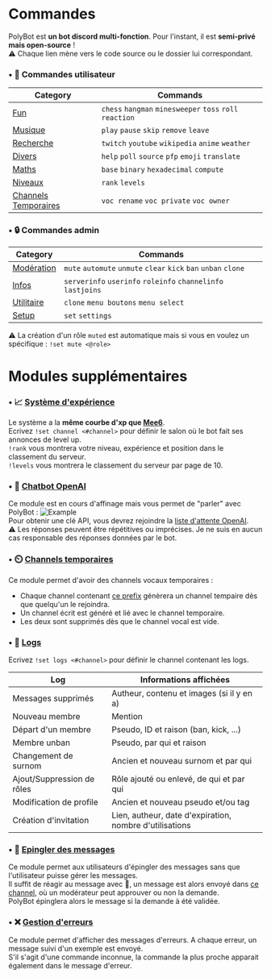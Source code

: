 # Commandes

PolyBot est **un bot discord multi-fonction**. Pour l'instant, il est **semi-privé mais open-source** !<br>
⚠️ Chaque lien mène vers le code source ou le dossier lui correspondant.<br>


### • 🧍 Commandes utilisateur

|                                          Category                                         |                         Commands                       |
|-------------------------------------------------------------------------------------------|--------------------------------------------------------|
|[Fun](https://github.com/MrSpaar/PolyBot/blob/master/modules/fun.py)                      | `chess` `hangman` `minesweeper` `toss` `roll` `reaction`|
|[Musique](https://github.com/MrSpaar/PolyBot/blob/master/modules/music.py)                | `play` `pause` `skip` `remove` `leave`                  |
|[Recherche](https://github.com/MrSpaar/PolyBot/blob/master/modules/search.py)             | `twitch` `youtube` `wikipedia` `anime` `weather`        |
|[Divers](https://github.com/MrSpaar/PolyBot/blob/master/modules/misc.py)                  | `help` `poll` `source` `pfp` `emoji` `translate`        |
|[Maths](https://github.com/MrSpaar/PolyBot/blob/master/modules/maths.py)                  | `base` `binary` `hexadecimal` `compute`                 |
|[Niveaux](https://github.com/MrSpaar/PolyBot/blob/master/modules/levels.py)               | `rank` `levels`                                         |
|[Channels Temporaires](https://github.com/MrSpaar/PolyBot/blob/master/modules/channels.py)| `voc rename` `voc private` `voc owner`                  |

### • 🔒 Commandes admin

|                                        Category                                |                                   Commands                                |
|--------------------------------------------------------------------------------|---------------------------------------------------------------------------|
|[Modération](https://github.com/MrSpaar/PolyBot/blob/master/modules/moderation.py)| `mute` `automute` `unmute` `clear` `kick` `ban` `unban` `clone`         |
|[Infos](https://github.com/MrSpaar/PolyBot/blob/master/modules/informations.py)   | `serverinfo` `userinfo` `roleinfo` `channelinfo` `lastjoins`            |
|[Utilitaire](https://github.com/MrSpaar/PolyBot/blob/master/modules/utility.py)   | `clone` `menu boutons` `menu select`                                    |
|[Setup](https://github.com/MrSpaar/PolyBot/blob/master/modules/setup.py)          | `set` `settings`                                                        |

⚠️ La création d'un rôle `muted` est automatique mais si vous en voulez un spécifique : `!set mute <@role>`

# Modules supplémentaires

### • 📈 [Système d'expérience](https://github.com/MrSpaar/PolyBot/blob/master/modules/levels.py)

Le système a la **même courbe d'xp que [Mee6](https://mee6.xyz/)**. <br>
Ecrivez `!set channel <#channel>` pour définir le salon où le bot fait ses annonces de level up.<br>
`!rank` vous montrera votre niveau, expérience et position dans le classement du serveur.<br>
`!levels` vous montrera le classement du serveur par page de 10.

### • 💬 [Chatbot OpenAI](https://github.com/MrSpaar/PolyBot/blob/master/modules/openai.py)

Ce module est en cours d'affinage mais vous permet de "parler" avec PolyBot :
![Example](https://i.imgur.com/wVMC2wJ.png)<br>
Pour obtenir une clé API, vous devrez rejoindre la [liste d'attente OpenAI](https://share.hsforms.com/1Lfc7WtPLRk2ppXhPjcYY-A4sk30). <br>
⚠️ Les réponses peuvent être répétitives ou imprécises. Je ne suis en aucun cas responsable des réponses données par le bot.

### • ⏲️ [Channels temporaires](https://github.com/MrSpaar/PolyBot/blob/master/modules/channels.py)

Ce module permet d'avoir des channels vocaux temporaires :

- Chaque channel contenant [ce prefix](https://github.com/MrSpaar/PolyBot/blob/master/modules/channels.py#L18) génèrera un channel tempaire dès que quelqu'un le rejoindra.
- Un channel écrit est généré et lié avec le channel temporaire.
- Les deux sont supprimés dès que le channel vocal est vide.

### • 📝 [Logs](https://github.com/MrSpaar/PolyBot/blob/master/modules/logs.py)

Ecrivez `!set logs <#channel>` pour définir le channel contenant les logs.

|           Log            |                Informations affichées                  |
|--------------------------|--------------------------------------------------------|
|Messages supprimés        | Autheur, contenu et images (si il y en a)              |
|Nouveau membre            | Mention                                                |
|Départ d'un membre        | Pseudo, ID et raison (ban, kick, ...)                  |
|Membre unban              | Pseudo, par qui et raison                              |
|Changement de surnom      | Ancien et nouveau surnom et par qui                    |
|Ajout/Suppression de rôles| Rôle ajouté ou enlevé, de qui et par qui               |
|Modification de profile   | Ancien et nouveau pseudo et/ou tag                     |
|Création d'invitation     | Lien, autheur, date d'expiration, nombre d'utilisations|

### • 📌 [Epingler des messages](https://github.com/MrSpaar/PolyBot/blob/master/modules/pin.py)

Ce module permet aux utilisateurs d'épingler des messages sans que l'utilisateur puisse gérer les messages.<br>
Il suffit de réagir au message avec 📌, un message est alors envoyé dans [ce channel](https://github.com/MrSpaar/PolyBot/blob/master/events/pin.py#L18), où un modérateur peut approuver ou non la demande.<br>
PolyBot épinglera alors le message si la demande à été validée.

### • ❌ [Gestion d'erreurs](https://github.com/MrSpaar/PolyBot/blob/master/modules/errors.py)

Ce module permet d'afficher des messages d'erreurs. A chaque erreur, un message suivi d'un exemple est envoyé.<br>
S'il s'agit d'une commande inconnue, la commande la plus proche apparait également dans le message d'erreur.
